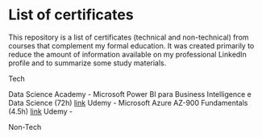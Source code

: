 # List of certificates

This repository is a list of certificates (technical and non-technical) from courses that complement my formal education. It was created primarily to reduce the amount of information available on my professional LinkedIn profile and to summarize some study materials.

Tech

Data Science Academy - Microsoft Power BI para Business Intelligence e Data Science (72h) [link](https://www.datascienceacademy.com.br/certificate_v2/6462fe1b2bb04988150abc99/user/674b082d4f28d8069d02b8ba)
Udemy - Microsoft Azure AZ-900 Fundamentals (4.5h) [link](https://udemy-certificate.s3.amazonaws.com/pdf/UC-cbac4f90-5a25-4ae1-9d4c-868858b0c782.pdf)
Udemy - 

Non-Tech

